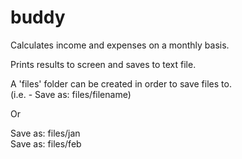 # buddy
Calculates income and expenses on a monthly basis.

Prints results to screen and saves to text file.  

A 'files' folder can be created in order to save files to.  
(i.e. - Save as: files/filename)  

Or  

Save as: files/jan  
Save as: files/feb

